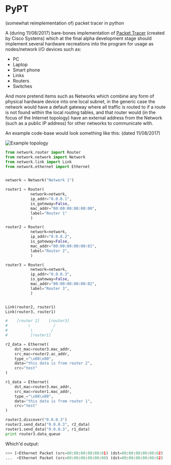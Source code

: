 # PyPT
(somewhat reimplementation of) packet tracer in python

A (during 11/08/2017) bare-bones implementation of [Packet Tracer](https://www.netacad.com/courses/packet-tracer-download/) (created by Cisco Systems) which at the final alpha development stage should implement several hardware recreations into the program for usage as nodes/network I/O devices such as:

- PC
- Laptop
- Smart phone
- Links
- Routers
- Switches

And more pretend items such as Networks which combine any form of physical hardware device into one local subnet, in the generic case the network would have a default gateway where all traffic is routed to if a route is not found within the local routing tables, and that router would (in the focus of the Internet topology) have an external address from the Network (such as a public IP address) for other networks to communicate with.

An example code-base would look something like this: (dated 11/08/2017)

![Example topology](http://i.imgur.com/yEVclRz.png)

```python
from network.router import Router
from network.network import Network
from network.link import Link
from network.ethernet import Ethernet


network = Network("Network 1")

router1 = Router(
           network=network,
           ip_addr="0.0.0.1",
           is_gateway=False,
           mac_addr="00:00:00:00:00:00",
           label="Router 1"
           )

router2 = Router(
           network=network,
           ip_addr="0.0.0.2",
           is_gateway=False,
           mac_addr="00:00:00:00:00:01",
           label="Router 2",
           )

router3 = Router(
           network=network,
           ip_addr="0.0.0.3",
           is_gateway=False,
           mac_addr="00:00:00:00:00:02",
           label="Router 3",
           )


Link(router2, router1)
Link(router3, router1)

#    [router 2]    [router3]
#         \          /
#          \        /
#          [router1]

r2_data = Ethernet(
    dst_mac=router3.mac_addr,
    src_mac=router2.ac_addr,
    type_="\x08\x00",
    data="this data is from router 2",
    crc="test"
)

r1_data = Ethernet(
    dst_mac=router3.mac_addr,
    src_mac=router1.mac_addr,
    type_="\x08\x00",
    data="this data is from router 1",
    crc="test"
)

router2.discover("0.0.0.3")
router2.send_data("0.0.0.3", r2_data)
router1.send_data("0.0.0.3", r1_data)
print router3.data_queue
```

Which'd output:

```python
>>> [<Ethernet Packet (src=00:00:00:00:00:01) (dst=00:00:00:00:00:02) (data=this data is ...)>,
...  <Ethernet Packet (src=00:00:00:00:00:00) (dst=00:00:00:00:00:02) (data=this data is ...)>]
```  
